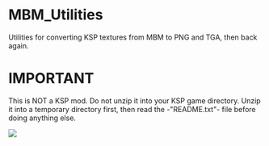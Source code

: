 MBM_Utilities
=============
Utilities for converting KSP textures from MBM to PNG and TGA, then back again.


IMPORTANT
=========
This is NOT a KSP mod. Do not unzip it into your KSP game directory. Unzip it
into a temporary directory first, then read the -"README.txt"- file before doing
anything else.



<img src="https://camo.githubusercontent.com/5f4209dadd826e3ccb2e7e24edf472371a8adeb0/687474703a2f2f73637265656e73686f74732e656e2e73667463646e2e6e65742f656e2f7363726e2f3332343030302f3332343535312f6b657262616c2d73706163652d70726f6772616d2d30322d373030783431322e706e67" />